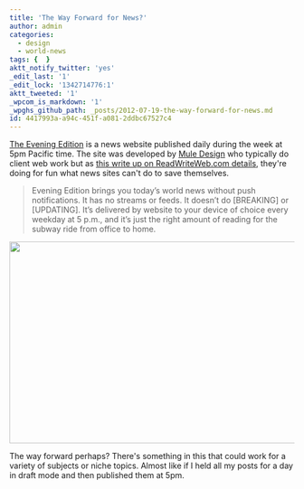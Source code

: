 ```yaml
---
title: 'The Way Forward for News?'
author: admin
categories:
  - design
  - world-news
tags: {  }
aktt_notify_twitter: 'yes'
_edit_last: '1'
_edit_lock: '1342714776:1'
aktt_tweeted: '1'
_wpcom_is_markdown: '1'
_wpghs_github_path: _posts/2012-07-19-the-way-forward-for-news.md
id: 4417993a-a94c-451f-a081-2ddbc67527c4
---
```

<p><a href="http://evening-edition.com/">The Evening Edition</a> is a news website published daily during the week at 5pm Pacific time. The site was developed by <a href="http://muledesign.com/">Mule Design</a> who typically do client web work but as <a href="http://www.readwriteweb.com/archives/these-designers-did-for-fun-what-news-sites-cant-do-to-save-their-business.php">this write up on ReadWriteWeb.com details</a>, they're doing for fun what news sites can't do to save themselves.</p>
<blockquote><p>
  Evening Edition brings you today’s world news without push notifications. It has no streams or feeds. It doesn’t do [BREAKING] or [UPDATING]. It’s delivered by website to your device of choice every weekday at 5 p.m., and it’s just the right amount of reading for the subway ride from office to home.
</p></blockquote>
<p><img src="https://chrisenns.com/wp-content/uploads/2012/07/Evening-Edition-600x357.png" alt="" title="Evening Edition" width="600" height="357" class="aligncenter size-large wp-image-20572" /></p>
<p>The way forward perhaps? There's something in this that could work for a variety of subjects or niche topics. Almost like if I held all my posts for a day in draft mode and then published them at 5pm.</p>
